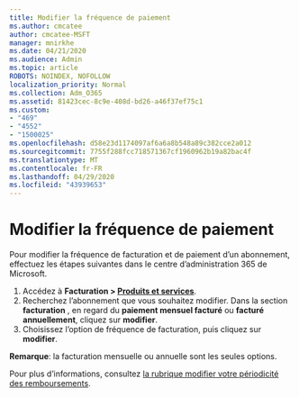 ```yaml
---
title: Modifier la fréquence de paiement
ms.author: cmcatee
author: cmcatee-MSFT
manager: mnirkhe
ms.date: 04/21/2020
ms.audience: Admin
ms.topic: article
ROBOTS: NOINDEX, NOFOLLOW
localization_priority: Normal
ms.collection: Adm_O365
ms.assetid: 81423cec-8c9e-408d-bd26-a46f37ef75c1
ms.custom:
- "469"
- "4552"
- "1500025"
ms.openlocfilehash: d58e23d1174097af6a6a8b548a89c382cce2a012
ms.sourcegitcommit: 7755f288fcc718571367cf1960962b19a82bac4f
ms.translationtype: MT
ms.contentlocale: fr-FR
ms.lasthandoff: 04/29/2020
ms.locfileid: "43939653"
---
```

# <a name="change-how-often-you-pay"></a>Modifier la fréquence de paiement

Pour modifier la fréquence de facturation et de paiement d’un abonnement, effectuez les étapes suivantes dans le centre d’administration 365 de Microsoft. 
1. Accédez à **Facturation > [Produits et services](https://go.microsoft.com/fwlink/p/?linkid=842054)**.
2. Recherchez l’abonnement que vous souhaitez modifier. Dans la section **facturation** , en regard du **paiement mensuel facturé** ou **facturé annuellement**, cliquez sur **modifier**. 
3. Choisissez l’option de fréquence de facturation, puis cliquez sur **modifier**.

**Remarque**: la facturation mensuelle ou annuelle sont les seules options.

Pour plus d’informations, consultez [la rubrique modifier votre périodicité des remboursements](https://docs.microsoft.com/microsoft-365/commerce/billing-and-payments/change-payment-frequency?view=o365-worldwide).
